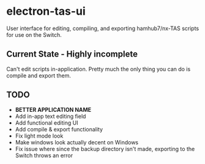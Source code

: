 # electron-tas-ui
User interface for editing, compiling, and exporting hamhub7/nx-TAS scripts for use on the Switch.

## Current State - Highly incomplete
Can't edit scripts in-application. Pretty much the only thing you can do is compile and export them.

## TODO
- **BETTER APPLICATION NAME**
- Add in-app text editing field
- Add functional editing UI
- Add compile & export functionality
- Fix light mode look
- Make windows look actually decent on Windows
- Fix issue where since the backup directory isn't made, exporting to the Switch throws an error
